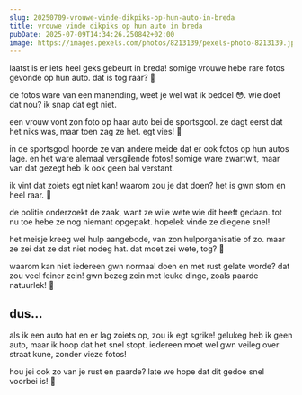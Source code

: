 ```yaml
---
slug: 20250709-vrouwe-vinde-dikpiks-op-hun-auto-in-breda
title: vrouwe vinde dikpiks op hun auto in breda
pubDate: 2025-07-09T14:34:26.250842+02:00
image: https://images.pexels.com/photos/8213139/pexels-photo-8213139.jpeg?auto=compress&cs=tinysrgb&dpr=2&h=650&w=940
---
```

laatst is er iets heel geks gebeurt in breda! somige vrouwe hebe rare fotos gevonde op hun auto. dat is tog raar? 🤨

de fotos ware van een manending, weet je wel wat ik bedoel 😳. wie doet dat nou? ik snap dat egt niet.

een vrouw vont zon foto op haar auto bei de sportsgool. ze dagt eerst dat het niks was, maar toen zag ze het. egt vies! 🤢

in de sportsgool hoorde ze van andere meide dat er ook fotos op hun autos lage. en het ware alemaal versgilende fotos! somige ware zwartwit, maar van dat gezegt heb ik ook geen bal verstant.

ik vint dat zoiets egt niet kan! waarom zou je dat doen? het is gwn stom en heel raar. 🙅

de politie onderzoekt de zaak, want ze wile wete wie dit heeft gedaan. tot nu toe hebe ze nog niemant opgepakt. hopelek vinde ze diegene snel!

het meisje kreeg wel hulp aangebode, van zon hulporganisatie of zo. maar ze zei dat ze dat niet nodeg hat. dat moet zei wete, tog? 🙋

waarom kan niet iedereen gwn normaal doen en met rust gelate worde? dat zou veel feiner zein! gwn bezeg zein met leuke dinge, zoals paarde natuurlek! 🐴

## dus...
als ik een auto hat en er lag zoiets op, zou ik egt sgrike! gelukeg heb ik geen auto, maar ik hoop dat het snel stopt. iedereen moet wel gwn veileg over straat kune, zonder vieze fotos!

hou jei ook zo van je rust en paarde? late we hope dat dit gedoe snel voorbei is! 🌈
